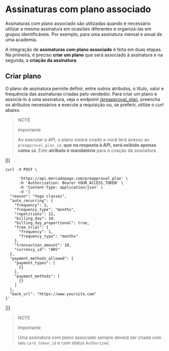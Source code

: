 # Assinaturas com plano associado

Assinaturas com plano associado são utilizadas quando é necessário utilizar a mesma assinatura em ocasiões diferentes e organizá-las em grupos identificáveis. Por exemplo, para uma assinatura mensal e anual de uma academia.

A integração de **assinaturas com plano associado** é feita em duas etapas. Na primeira, é preciso **criar um plano** que será associado à assinatura e na segunda, a **criação da assinatura**. 

## Criar plano

O plano de assinatura permite definir, entre outros atributos, o título, valor e frequência das assinaturas criadas pelo vendedor. Para criar um plano e associá-lo à uma assinatura, veja o endpoint [/preapproval_plan](/developers/pt/reference/subscriptions/_preapproval_plan/post), preencha os atributos necessários e execute a requisição ou, se preferir, utilize o _curl_ abaixo.

> NOTE
>
> Importante
>
> Ao executar a API, o plano estará criado e você terá acesso ao `preapproval_plan_id`, **que na resposta à API, será exibido apenas como `id`.** Este **atributo é mandatório** para a criação da assinatura. 

[[[
```curl
curl -X POST \

      'https://api.mercadopago.com/preapproval_plan' \
      -H 'Authorization: Bearer YOUR_ACCESS_TOKEN' \
      -H 'Content-Type: application/json' \ 
      -d '{
  "reason": "Yoga classes",
  "auto_recurring": {
    "frequency": 1,
    "frequency_type": "months",
    "repetitions": 12,
    "billing_day": 10,
    "billing_day_proportional": true,
    "free_trial": {
      "frequency": 1,
      "frequency_type": "months"
    },
    "transaction_amount": 10,
    "currency_id": "ARS"
  },
  "payment_methods_allowed": {
    "payment_types": [
      {}
    ],
    "payment_methods": [
      {}
    ]
  },
  "back_url": "https://www.yoursite.com"
}'
```
]]]

> NOTE
>
> Importante
>
> Uma assinatura com plano associado sempre deverá ser criada com seu `card_token_id` e com status `Authorized`. 